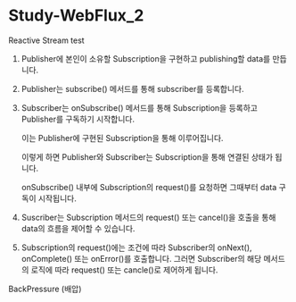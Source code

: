 # Study-WebFlux_2
Reactive Stream test

1. Publisher에 본인이 소유할 Subscription을 구현하고 publishing할 data를 만듭니다.  


2. Publisher는 subscribe() 메서드를 통해 subscriber를 등록합니다.  

3. Subscriber는 onSubscribe() 메서드를 통해 Subscription을 등록하고 Publisher를 구독하기 시작합니다. 
  
    이는 Publisher에 구현된 Subscription을 통해 이루어집니다. 
  
    이렇게 하면 Publisher와 Subscriber는 Subscription을 통해 연결된 상태가 됩니다. 
    
    onSubscribe() 내부에 Subscription의 request()를 요청하면 그때부터 data 구독이 시작됩니다.  


5. Suscriber는 Subscription 메서드의 request() 또는 cancel()을 호출을 통해 data의 흐름을 제어할 수 있습니다.  


6. Subscription의 request()에는 조건에 따라 Subscriber의 onNext(), onComplete() 또는 onError()를 호출합니다.   그러면 Subscriber의 해당 메서드의 로직에 따라 request() 또는 cancle()로 제어하게 됩니다.


BackPressure (배압)
